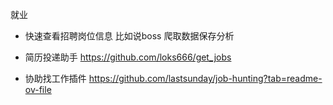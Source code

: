 就业

- 快速查看招聘岗位信息 比如说boss  爬取数据保存分析

- 简历投递助手 https://github.com/loks666/get_jobs

- 协助找工作插件 https://github.com/lastsunday/job-hunting?tab=readme-ov-file















